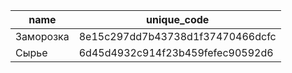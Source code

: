 | name | unique_code |
| --- | --- |
| Заморозка | 8e15c297dd7b43738d1f37470466dcfc |
| Сырье | 6d45d4932c914f23b459fefec90592d6 |
